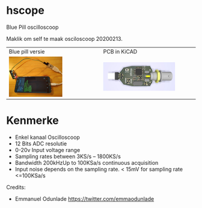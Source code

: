 # hscope
Blue Pill oscilloscoop

Maklik om self te maak osciloscoop 20200213.

<table border="0" width="80%">
 <tr>
   <td>
    Blue pill versie
   </td>
   <td>
     PCB in KiCAD
   </td>
 </tr>
 <tr>
   <td>
    <img src="https://github.com/pappavis/hscope/blob/master/plaatjes/HS101_STM32Utils.jpg?raw=true" width="60%" hieght="60%">
   </td>
   <td>
    <img src="https://github.com/pappavis/hscope/blob/master/plaatjes/PCB-Version.jpg?raw=true" width="80%" hieght="80%">
   </td>
 </tr>
</table>

# Kenmerke
- Enkel kanaal Oscilloscoop
 - 12 Bits ADC resolutie
 - 0-20v Input voltage range
 - Sampling rates between 3KS/s – 1800KS/s
 - Bandwidth 200kHzUp to 100KSa/s continuous acquisition
 - Input noise depends on the sampling rate. < 15mV for sampling rate <=100KSa/s

Credits:
 - Emmanuel Odunlade  https://twitter.com/emmaodunlade
 
